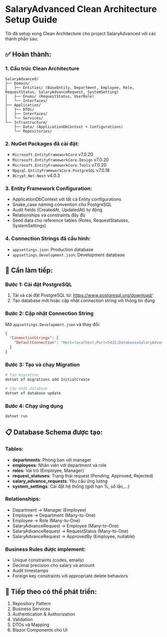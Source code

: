 # SalaryAdvanced Clean Architecture Setup Guide

Tôi đã setup xong Clean Architecture cho project SalaryAdvanced với các thành phần sau:

## ✅ Hoàn thành:

### 1. **Cấu trúc Clean Architecture**
```
SalaryAdvanced/
├── Domain/
│   ├── Entities/ (BaseEntity, Department, Employee, Role, RequestStatus, SalaryAdvanceRequest, SystemSetting)
│   ├── Enums/ (RequestStatus, UserRole)
│   └── Interfaces/
├── Application/
│   ├── DTOs/
│   ├── Interfaces/
│   └── Services/
└── Infrastructure/
    ├── Data/ (ApplicationDbContext + Configurations)
    └── Repositories/
```

### 2. **NuGet Packages đã cài đặt:**
- `Microsoft.EntityFrameworkCore` v7.0.20
- `Microsoft.EntityFrameworkCore.Design` v7.0.20
- `Microsoft.EntityFrameworkCore.Tools` v7.0.20
- `Npgsql.EntityFrameworkCore.PostgreSQL` v7.0.18
- `BCrypt.Net-Next` v4.0.3

### 3. **Entity Framework Configuration:**
- ApplicationDbContext với tất cả Entity configurations
- Snake_case naming convention cho PostgreSQL
- Audit fields (CreatedAt, UpdatedAt) tự động
- Relationships và constraints đầy đủ
- Seed data cho reference tables (Roles, RequestStatuses, SystemSettings)

### 4. **Connection Strings đã cấu hình:**
- `appsettings.json`: Production database
- `appsettings.Development.json`: Development database

## 🔧 Cần làm tiếp:

### Bước 1: Cài đặt PostgreSQL
1. Tải và cài đặt PostgreSQL từ: https://www.postgresql.org/download/
2. Tạo database mới hoặc cập nhật connection string với thông tin đúng

### Bước 2: Cập nhật Connection String
Mở `appsettings.Development.json` và thay đổi:
```json
{
  "ConnectionStrings": {
    "DefaultConnection": "Host=localhost;Port=5432;Database=SalaryAdvancedDb_Dev;Username=YOUR_USERNAME;Password=YOUR_PASSWORD;"
  }
}
```

### Bước 3: Tạo và chạy Migration
```bash
# Tạo migration
dotnet ef migrations add InitialCreate

# Cập nhật database
dotnet ef database update
```

### Bước 4: Chạy ứng dụng
```bash
dotnet run
```

## 📋 Database Schema được tạo:

### Tables:
- **departments**: Phòng ban với manager
- **employees**: Nhân viên với department và role
- **roles**: Vai trò (Employee, Manager)
- **request_statuses**: Trạng thái request (Pending, Approved, Rejected)
- **salary_advance_requests**: Yêu cầu ứng lương
- **system_settings**: Cài đặt hệ thống (giới hạn %, số lần,...)

### Relationships:
- Department → Manager (Employee)
- Employee → Department (Many-to-One)
- Employee → Role (Many-to-One)
- SalaryAdvanceRequest → Employee (Many-to-One)
- SalaryAdvanceRequest → RequestStatus (Many-to-One)
- SalaryAdvanceRequest → ApprovedBy (Employee, nullable)

### Business Rules được implement:
- Unique constraints (codes, emails)
- Decimal precision cho salary và amount
- Audit timestamps
- Foreign key constraints với appropriate delete behaviors

## 🎯 Tiếp theo có thể phát triển:
1. Repository Pattern
2. Business Services
3. Authentication & Authorization
4. Validation
5. DTOs và Mapping
6. Blazor Components cho UI